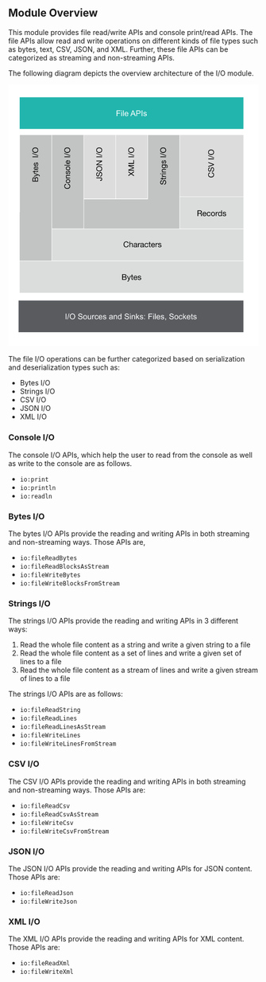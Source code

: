 ## Module Overview

This module provides file read/write APIs and console print/read APIs. The file APIs allow read and write operations on different kinds of file types such as bytes, text, CSV, JSON, and XML. Further, these file APIs can be categorized as streaming and non-streaming APIs.

The following diagram depicts the overview architecture of the I/O module.

![architecture](./resources/architecture.svg)

The file I/O operations can be further categorized based on serialization and deserialization types such as:
- Bytes I/O
- Strings I/O
- CSV I/O
- JSON I/O
- XML I/O

### Console I/O
The console I/O APIs, which help the user to read from the console as well as write to the console are as follows.
- `io:print`
- `io:println`
- `io:readln`

### Bytes I/O
The bytes I/O APIs provide the reading and writing APIs in both streaming and non-streaming ways. Those APIs are,
- `io:fileReadBytes`
- `io:fileReadBlocksAsStream`
- `io:fileWriteBytes`
- `io:fileWriteBlocksFromStream`

### Strings I/O
The strings I/O APIs provide the reading and writing APIs in 3 different ways:
1. Read the whole file content as a string and write a given string to a file
1. Read the whole file content as a set of lines and write a given set of lines to a file
1. Read the whole file content as a stream of lines and write a given stream of lines to a file

The strings I/O APIs are as follows:
- `io:fileReadString`
- `io:fileReadLines`
- `io:fileReadLinesAsStream`
- `io:fileWriteLines`
- `io:fileWriteLinesFromStream`

### CSV I/O
The CSV I/O APIs provide the reading and writing APIs in both streaming and non-streaming ways. Those APIs are:
- `io:fileReadCsv`
- `io:fileReadCsvAsStream`
- `io:fileWriteCsv`
- `io:fileWriteCsvFromStream`

### JSON I/O
The JSON I/O APIs provide the reading and writing APIs for JSON content. Those APIs are:
- `io:fileReadJson`
- `io:fileWriteJson`

### XML I/O
The XML I/O APIs provide the reading and writing APIs for XML content. Those APIs are:
- `io:fileReadXml`
- `io:fileWriteXml`
